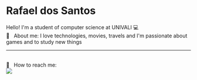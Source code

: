 # Rafael dos Santos

Hello! I'm a student of computer science at UNIVALI :computer:
<br/>
💬  &nbsp; About me: I love technologies, movies, travels and I'm passionate about games and to study new things

 -----------------------------------------------------------------
 <br/> :email: &nbsp; How to reach me:<br>
<a href="https://www.linkedin.com/in/rafael-dos-santos-6133ab1a0/" target="_blank"><img src="https://img.shields.io/badge/-LinkedIn-%230077B5?style=for-the-badge&logo=linkedin&logoColor=white" target="_blank"></a>
